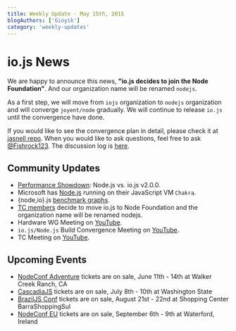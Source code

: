 ```yaml
---
title: Weekly Update - May 15th, 2015
blogAuthors: ['Gioyik']
category: 'weekly-updates'
---
```


# io.js News

We are happy to announce this news, **"io.js decides to join the Node Foundation"**. And our organization name will be renamed `nodejs`.

As a first step, we will move from `iojs` organization to `nodejs` organization and will converge `joyent/node` gradually. We will continue to release `io.js` until the convergence have done.

If you would like to see the convergence plan in detail, please check it at [jasnell repo](https://github.com/jasnell/dev-policy/blob/master/convergence.md). When you would like to ask questions, feel free to ask [@Fishrock123](mailto:fishrock123@rocketmail.com). The discussion log is [here](https://github.com/nodejs/node/issues/1664).

## Community Updates

* [Performance Showdown](https://raygun.io/blog/2015/05/performance-showdown-node-js-vs-io-js-v2-0-0/): Node.js vs. io.js v2.0.0.
* Microsoft has [Node.js](https://github.com/Microsoft/node) running on their JavaScript VM `Chakra`.
* {node,io}.js [benchmark graphs](http://thlorenz.com/benchgraph/).
* [TC members](https://twitter.com/rvagg/status/598605393636429825) decide to move io.js to Node Foundation and the organization name will be renamed nodejs.
* Hardware WG Meeting on [YouTube](https://www.youtube.com/watch?v=EFJVMGRtDWE).
* `io.js/Node.js` Build Convergence Meeting on [YouTube](https://www.youtube.com/watch?v=8dxkM9vHmrY).
* TC Meeting on [YouTube](https://www.youtube.com/watch?v=UbYiFLf7MpU).

## Upcoming Events

* [NodeConf Adventure](http://nodeconf.com/) tickets are on sale, June 11th - 14th at Walker Creek Ranch, CA
* [CascadiaJS](http://2015.cascadiajs.com/) tickets are on sale, July 8th - 10th at Washington State
* [BrazilJS Conf](http://braziljs.com.br/) tickets are on sale, August 21st - 22nd at Shopping Center BarraShoppingSul
* [NodeConf EU](http://nodeconf.eu/) tickets are on sale, September 6th - 9th at Waterford, Ireland
